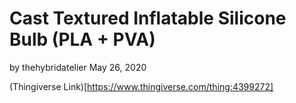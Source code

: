 # Cast Textured Inflatable Silicone Bulb (PLA + PVA)
by thehybridatelier May 26, 2020

(Thingiverse Link)[https://www.thingiverse.com/thing:4399272]
